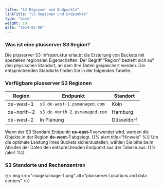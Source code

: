 ```yaml
---
title: "S3 Regionen und Endpunkte"
linkTitle: "S3 Regionen und Endpunkte"
type: "docs"
weight: 10
date: "2024-02-06"
---
```


### Was ist eine plusserver S3 Region?

Die plusserver S3-Infrastruktur erlaubt die Erstellung von Buckets mit speziellen regionalen Eigenschaften.
Der Begriff "Region" bezieht sich auf den physischen Standort, an dem Ihre Daten gespeichert werden. Die entsprechenden Standorte finden Sie in der folgenden Tabelle.

### Verfügbare plusserver S3 Regionen

| Region     | Endpunkt                      | Standort   |
| ---------- | ----------------------------- | ---------- |
| de-west-1  | `s3.de-west-1.psmanaged.com`  | Köln       |
| de-north-2 | `s3.de-north-2.psmanaged.com` | Hamburg    |
| de-west-2  | In Planung                    | Düsseldorf |

Wenn der S3 Standard Endpunkt **us-east-1** verwendet wird, werden die Objekte in der Region **de-west-1** abgelegt.
{{% alert title="Hinweis" %}}
Um die optimale Leistung Ihres Buckets sicherzustellen, wählen Sie bitte beim Abrufen der Daten den entsprechenden Endpunkt aus der Tabelle aus.
{{% /alert %}}

### S3 Standorte und Rechenzentren

{{< img src="images/image-1.png" alt="plusserver Locations and data centers" >}}
